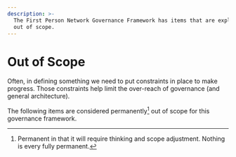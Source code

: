 ```yaml
---
description: >-
  The First Person Network Governance Framework has items that are explicitly
  out of scope.
---
```


# Out of Scope

Often, in defining something we need to put constraints in place to make progress. Those constraints help limit the over-reach of governance (and general architecture).&#x20;

The following items are considered permanently[^1] out of scope for this governance framework.&#x20;



[^1]: Permanent in that it will require thinking and scope adjustment. Nothing is every fully permanent.
